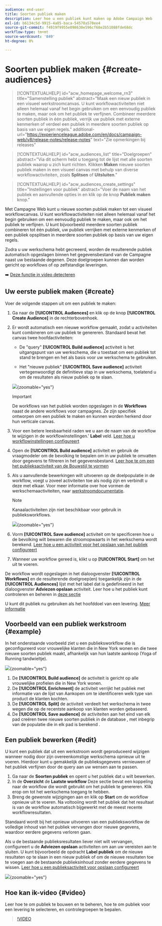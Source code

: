 ```yaml
---
audience: end-user
title: Soorten publiek maken
description: Leer hoe u een publiek kunt maken op Adobe Campaign Web
exl-id: b6134c5d-9915-4a85-baca-54578a570ee4
source-git-commit: f4919f9955e098630e596cf68e2b51088fde68dc
workflow-type: tm+mt
source-wordcount: '849'
ht-degree: 0%

---
```


# Soorten publiek maken {#create-audiences}

>[!CONTEXTUALHELP]
>id="acw_homepage_welcome_rn3"
>title="Samenstelling publiek"
>abstract="Maak een nieuw publiek in een visueel werkstroomcanvas. U kunt workflowactiviteiten niet alleen helemaal vanaf het begin gebruiken om een eenvoudig publiek te maken, maar ook om het publiek te verfijnen. Combineer meerdere soorten publiek in één publiek, verrijk uw publiek met externe kenmerken of verdeel een publiek in meerdere soorten publiek op basis van uw eigen regels."
>additional-url="https://experienceleague.adobe.com/en/docs/campaign-web/v8/release-notes/release-notes" text="Zie opmerkingen bij releases"

>[!CONTEXTUALHELP]
>id="acw_audiences_list"
>title="Doelgroepen"
>abstract="Via dit scherm hebt u toegang tot de lijst met alle soorten publiek waarop u zich kunt richten. Klikken **Maken** nieuwe soorten publiek maken in een visueel canvas met behulp van diverse workflowactiviteiten, zoals **Splitsen** of **Uitsluiten**."

>[!CONTEXTUALHELP]
>id="acw_audiences_create_settings"
>title="Instellingen voor publiek"
>abstract="Voer de naam van het publiek en aanvullende opties in en klik op de knop **Publiek maken** knop."

Met Campagne Web kunt u nieuwe soorten publiek maken tot een visueel workflowcanvas. U kunt workflowactiviteiten niet alleen helemaal vanaf het begin gebruiken om een eenvoudig publiek te maken, maar ook om het publiek te verfijnen. U kunt bijvoorbeeld meerdere soorten publiek combineren tot één publiek, uw publiek verrijken met externe kenmerken of een publiek opsplitsen in meerdere soorten publiek op basis van uw eigen regels.

Zodra u uw werkschema hebt gecreeerd, worden de resulterende publiek automatisch opgeslagen binnen het gegevensbestand van de Campagne naast uw bestaande degenen. Deze doelgroepen kunnen dan worden gericht op workflows of op zelfstandige leveringen.

➡️ [Deze functie in video detecteren](#video)

## Uw eerste publiek maken {#create}

Voer de volgende stappen uit om een publiek te maken:

1. Ga naar de **[!UICONTROL Audiences]** en klik op de knop **[!UICONTROL Create Audience]** in de rechterbovenhoek.

1. Er wordt automatisch een nieuwe workflow gemaakt, zodat u activiteiten kunt combineren om uw publiek te genereren. Standaard bevat het canvas twee hoofdactiviteiten:

   * De &quot;query&quot; **[!UICONTROL Build audience]** activiteit is het uitgangspunt van uw werkschema, die u toestaat om een publiek tot stand te brengen en het als basis voor uw werkschema te gebruiken.

   * Het &quot;nieuwe publiek&quot; **[!UICONTROL Save audience]** activiteit vertegenwoordigt de definitieve stap in uw werkschema, toelatend u om de resultaten als nieuw publiek op te slaan.

   ![](assets/create-audience-blank.png){zoomable=&quot;yes&quot;}

   >[!IMPORTANT]
   >
   >De workflows van het publiek worden opgeslagen in de **Workflows** naast de andere workflows voor campagnes. Ze zijn specifiek ontworpen om een publiek te maken en kunnen worden herkend door hun verticale canvas.

1. Voor een betere leesbaarheid raden we u aan de naam van de workflow te wijzigen in de workflowinstellingen.&#39; **Label** veld. [Leer hoe u workflowinstellingen configureert](../workflows/workflow-settings.md)

1. Open de **[!UICONTROL Build audience]** activiteit en gebruik de vraagmodeler om de bevolking te bepalen om in uw publiek te omvatten door gegevens te filtreren in het gegevensbestand. [Leer hoe te om een het publieksactiviteit van de Bouwstijl te vormen](../workflows/activities/build-audience.md)

1. Als u aanvullende bewerkingen wilt uitvoeren op de doelpopulatie in de workflow, voegt u zoveel activiteiten toe als nodig zijn en verbindt u deze met elkaar. Voor meer informatie over hoe vormen de werkschemaactiviteiten, naar [werkstroomdocumentatie](../workflows/activities/about-activities.md).

   >[!NOTE]
   >
   >Kanaalactiviteiten zijn niet beschikbaar voor gebruik in publieksworkflows.

   ![](assets/audience-creation-canvas.png){zoomable=&quot;yes&quot;}

1. Vorm **[!UICONTROL Save audience]** activiteit om te specificeren hoe u de bevolking wilt bewaren die stroomopwaarts in het werkschema wordt berekend. [Leer hoe u een activiteit voor het opslaan van het publiek configureert](../workflows/activities/save-audience.md)

1. Wanneer uw workflow gereed is, klikt u op **[!UICONTROL Start]** om het uit te voeren.

De workflow wordt opgeslagen in het dialoogvenster **[!UICONTROL Workflows]** en de resulterende doelgroep(en) toegankelijk zijn in de **[!UICONTROL Audiences]** lijst met het label dat is gedefinieerd in het dialoogvenster **Adviezen opslaan** activiteit. Leer hoe u het publiek kunt controleren en beheren in [deze sectie](manage-audience.md)

U kunt dit publiek nu gebruiken als het hoofddoel van een levering. [Meer informatie](add-audience.md)

## Voorbeeld van een publiek werkstroom {#example}

In het onderstaande voorbeeld ziet u een publieksworkflow die is geconfigureerd voor vrouwelijke klanten die in New York wonen en die twee nieuwe soorten publiek maakt, afhankelijk van hun laatste aankoop (Yoga of Running tandwieltje).

![](assets/audiences-example.png){zoomable=&quot;yes&quot;}

1. De **[!UICONTROL Build audience]** de activiteit is gericht op alle vrouwelijke profielen die in New York wonen.
1. De **[!UICONTROL Enrichment]** de activiteit verrijkt het publiek met informatie van de lijst van Aankopen om te identificeren welk type van product de klanten kochten.
1. De **[!UICONTROL Split]** de activiteit verdeelt het werkschema in twee wegen die op de recentste aankoop van klanten worden gebaseerd.
1. De **[!UICONTROL Save audience]** de activiteiten aan het eind van elk pad creëren twee nieuwe soorten publiek in de database , met inbegrip van de populatie die in elk pad is berekend .

## Een publiek bewerken {#edit}

U kunt een publiek dat uit een werkstroom wordt geproduceerd wijzigen wanneer nodig door zijn overeenkomstige werkschema opnieuw uit te voeren. Hierdoor kunt u gemakkelijk de publieksgegevens vernieuwen of het publiek verfijnen door de query aan uw wensen aan te passen.

1. Ga naar de **Soorten publiek** en opent u het publiek dat u wilt bewerken.
1. In de **Overzicht** de **Laatste workflow** Deze sectie bevat een koppeling naar de workflow die wordt gebruikt om het publiek te genereren. Klik erop om tot het werkschema toegang te hebben.
1. Breng de gewenste wijzigingen aan en klik op **Start** om de workflow opnieuw uit te voeren. Na voltooiing wordt het publiek dat het resultaat is van de workflow automatisch bijgewerkt met de meest recente workflowresultaten.

Standaard wordt bij het opnieuw uitvoeren van een publieksworkflow de volledige inhoud van het publiek vervangen door nieuwe gegevens, waardoor eerdere gegevens verloren gaan.

Als u de bestaande publieksresultaten liever niet wilt vervangen, configureert u de **Adviezen opslaan** activiteiten om aan uw vereisten aan te sluiten. U kunt bijvoorbeeld de opdracht **Label publiek** om de nieuwe resultaten op te slaan in een nieuw publiek of om de nieuwe resultaten toe te voegen aan de bestaande publieksinhoud zonder eerdere gegevens te wissen. [Leer hoe u een publieksactiviteit voor opslaan configureert](../workflows/activities/save-audience.md)

![](assets/edit-audience-save.png){zoomable=&quot;yes&quot;}

## Hoe kan ik-video {#video}

Leer hoe te om publiek te bouwen en te beheren, hoe te om publiek voor een levering te selecteren, en controlegroepen te bepalen.

>[!VIDEO](https://video.tv.adobe.com/v/3425861?quality=12)
